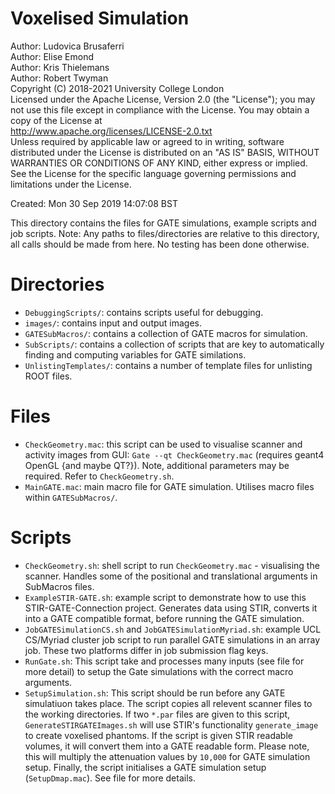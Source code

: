 # Voxelised Simulation

Author: Ludovica Brusaferri<br />
Author: Elise Emond<br />
Author: Kris Thielemans<br />
Author: Robert Twyman<br />
Copyright (C) 2018-2021 University College London<br />
Licensed under the Apache License, Version 2.0 (the "License");
you may not use this file except in compliance with the License.
You may obtain a copy of the License at
<br />
http://www.apache.org/licenses/LICENSE-2.0.txt
<br />
Unless required by applicable law or agreed to in writing, software
distributed under the License is distributed on an "AS IS" BASIS,
WITHOUT WARRANTIES OR CONDITIONS OF ANY KIND, either express or implied.
See the License for the specific language governing permissions and
limitations under the License.

Created:  Mon 30 Sep 2019 14:07:08 BST

This directory contains the files for GATE simulations, example scripts and job scripts.
Note: Any paths to files/directories are relative to this directory, all calls should be made from here. No testing has been done otherwise.


Directories
===========

* `DebuggingScripts/`: contains scripts useful for debugging.
* `images/`: contains input and output images.
* `GATESubMacros/`: contains a collection of GATE macros for simulation.
* `SubScripts/`: contains a collection of scripts that are key to automatically finding and computing variables for GATE similations.
* `UnlistingTemplates/`: contains a number of template files for unlisting ROOT files.


Files
=======
* `CheckGeometry.mac`: this script can be used to visualise scanner and activity images from GUI: `Gate --qt CheckGeometry.mac` (requires geant4 OpenGL {and maybe QT?}). Note, additional parameters may be required. Refer to `CheckGeometry.sh`. 
* `MainGATE.mac`: main macro file for GATE simulation. Utilises macro files within `GATESubMacros/`.


Scripts
=======
* `CheckGeometry.sh`: shell script to run `CheckGeometry.mac` - visualising the scanner. Handles some of the positional and translational arguments in SubMacros files.
* `ExampleSTIR-GATE.sh`: example script to demonstrate how to use this STIR-GATE-Connection project. Generates data using STIR, converts it into a GATE compatible format, before running the GATE simulation.
* `JobGATESimulationCS.sh` and `JobGATESimulationMyriad.sh`: example UCL CS/Myriad cluster job script to run parallel GATE simulations in an array job. These two platforms differ in job submission flag keys.
* `RunGate.sh`: This script take and processes many inputs (see file for more detail) to setup the Gate simulations with the correct macro arguments.
* `SetupSimulation.sh`: This script should be run before any GATE simulatiuon takes place. The script copies all relevent scanner files to the working directories. If two `*.par` files are given to this script, `GenerateSTIRGATEImages.sh` will use STIR's functionality `generate_image` to create voxelised phantoms. If the script is given STIR readable volumes, it will convert them into a GATE readable form. Please note, this will multiply the attenuation values by `10,000` for GATE simulation setup. Finally, the script initialises a GATE simulation setup (`SetupDmap.mac`). See file for more details.
